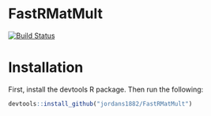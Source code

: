 # FastRMatMult

[![Build Status](https://travis-ci.org/jordans1882/FastRMatMult.svg?branch=master)](https://travis-ci.org/jordans1882/FastRMatMult) 

# Installation
First, install the devtools R package. Then run the following:

```R
devtools::install_github("jordans1882/FastRMatMult")
```

